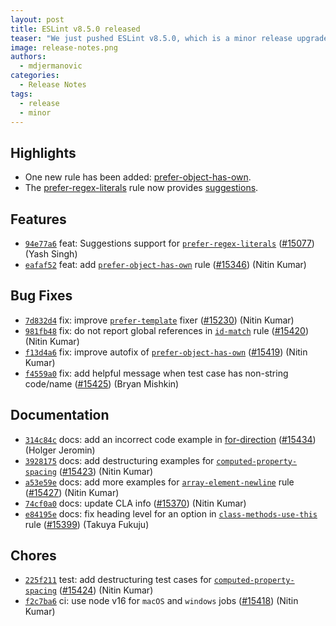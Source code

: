 ```yaml
---
layout: post
title: ESLint v8.5.0 released
teaser: "We just pushed ESLint v8.5.0, which is a minor release upgrade of ESLint. This release adds some new features and fixes several bugs found in the previous release."
image: release-notes.png
authors:
  - mdjermanovic
categories:
  - Release Notes
tags:
  - release
  - minor
---
```



## Highlights

* One new rule has been added: [prefer-object-has-own](/docs/rules/prefer-object-has-own).
* The [prefer-regex-literals](/docs/rules/prefer-regex-literals) rule now provides [suggestions](/docs/developer-guide/working-with-rules#providing-suggestions).

## Features

* [`94e77a6`](https://github.com/eslint/eslint/commit/94e77a693fd5124c9057320310b41e92567d7e76) feat: Suggestions support for [`prefer-regex-literals`](/docs/rules/prefer-regex-literals) ([#15077](https://github.com/eslint/eslint/issues/15077)) (Yash Singh)
* [`eafaf52`](https://github.com/eslint/eslint/commit/eafaf52464c01072fcf7be2bd2d91cd0b3ae67d0) feat: add [`prefer-object-has-own`](/docs/rules/prefer-object-has-own) rule ([#15346](https://github.com/eslint/eslint/issues/15346)) (Nitin Kumar)

## Bug Fixes

* [`7d832d4`](https://github.com/eslint/eslint/commit/7d832d4ad55f3c987aca8d858809cbcb77697648) fix: improve [`prefer-template`](/docs/rules/prefer-template) fixer ([#15230](https://github.com/eslint/eslint/issues/15230)) (Nitin Kumar)
* [`981fb48`](https://github.com/eslint/eslint/commit/981fb48991448bec171d7d4332d7dc514252f83f) fix: do not report global references in [`id-match`](/docs/rules/id-match) rule ([#15420](https://github.com/eslint/eslint/issues/15420)) (Nitin Kumar)
* [`f13d4a6`](https://github.com/eslint/eslint/commit/f13d4a6cf7c7ff6160be7426fc6fe02e3e37a0b7) fix: improve autofix of [`prefer-object-has-own`](/docs/rules/prefer-object-has-own) ([#15419](https://github.com/eslint/eslint/issues/15419)) (Nitin Kumar)
* [`f4559a0`](https://github.com/eslint/eslint/commit/f4559a0f7150ad7494658bd5ea846cfca5073caf) fix: add helpful message when test case has non-string code/name ([#15425](https://github.com/eslint/eslint/issues/15425)) (Bryan Mishkin)

## Documentation

* [`314c84c`](https://github.com/eslint/eslint/commit/314c84c1b83b32e75587ce7a77130eac7e2a8f49) docs: add an incorrect code example in [for-direction](/docs/rules/for-direction) ([#15434](https://github.com/eslint/eslint/issues/15434)) (Holger Jeromin)
* [`3928175`](https://github.com/eslint/eslint/commit/3928175d01c6ac2b37147b3256c56df8faf2c6c4) docs: add destructuring examples for [`computed-property-spacing`](/docs/rules/computed-property-spacing) ([#15423](https://github.com/eslint/eslint/issues/15423)) (Nitin Kumar)
* [`a53e59e`](https://github.com/eslint/eslint/commit/a53e59eab7da52e3df095a679a6fdab74a7bce6f) docs: add more examples for [`array-element-newline`](/docs/rules/array-element-newline) rule ([#15427](https://github.com/eslint/eslint/issues/15427)) (Nitin Kumar)
* [`74cf0a0`](https://github.com/eslint/eslint/commit/74cf0a040e1a83990d8d7eb57e1f5ce919a11ebe) docs: update CLA info ([#15370](https://github.com/eslint/eslint/issues/15370)) (Nitin Kumar)
* [`e84195e`](https://github.com/eslint/eslint/commit/e84195ea39b5cf54d7a551c62671af80b859f1ac) docs: fix heading level for an option in [`class-methods-use-this`](/docs/rules/class-methods-use-this) rule ([#15399](https://github.com/eslint/eslint/issues/15399)) (Takuya Fukuju)

## Chores

* [`225f211`](https://github.com/eslint/eslint/commit/225f2111ebcfc6bcd2d475f5261c85eb00fb0191) test: add destructuring test cases for [`computed-property-spacing`](/docs/rules/computed-property-spacing) ([#15424](https://github.com/eslint/eslint/issues/15424)) (Nitin Kumar)
* [`f2c7ba6`](https://github.com/eslint/eslint/commit/f2c7ba6c34c8943dc24a1c41317d536c1a63cb36) ci: use node v16 for `macOS` and `windows` jobs ([#15418](https://github.com/eslint/eslint/issues/15418)) (Nitin Kumar)
